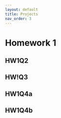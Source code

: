```yaml
---
layout: default
title: Projects
nav_order: 3
---
```


# Homework 1

##  HW1Q2

## HW!Q3

## HW1Q4a

## HW1Q4b
